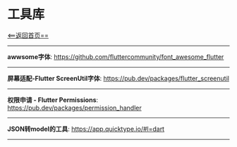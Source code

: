 # 工具库


[<==返回首页==](https://github.com/fengyongge/Flutter/AndroidOpenCollect)

---

**awwsome字体**:  https://github.com/fluttercommunity/font_awesome_flutter

---

**屏幕适配-Flutter ScreenUtil字体**:  https://pub.dev/packages/flutter_screenutil

---

**权限申请 - Flutter Permissions**:  https://pub.dev/packages/permission_handler

---

**JSON转model的工具**:  https://app.quicktype.io/#l=dart

---






